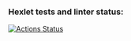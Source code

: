 ### Hexlet tests and linter status:
[![Actions Status](https://github.com/Kirillovich/layout-designer-project-56/workflows/hexlet-check/badge.svg)](https://github.com/Kirillovich/layout-designer-project-56/actions)